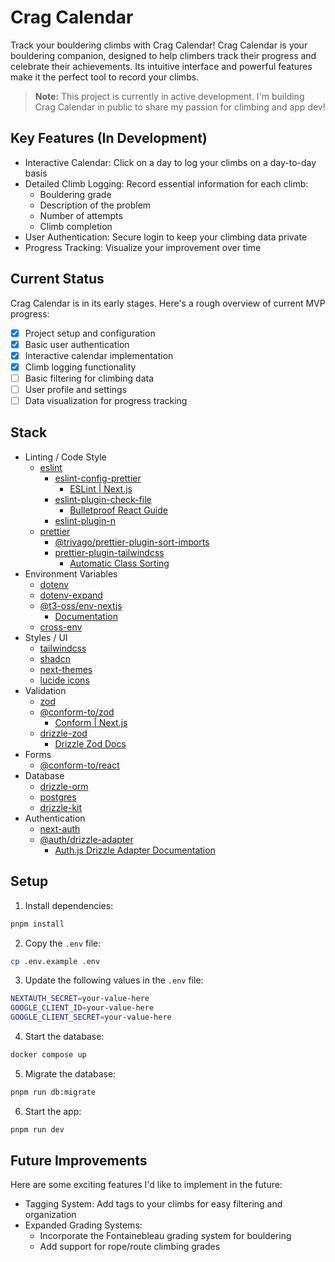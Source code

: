 # Crag Calendar

Track your bouldering climbs with Crag Calendar! Crag Calendar is your bouldering companion, designed to help climbers track their progress and celebrate their achievements. Its intuitive interface and powerful features make it the perfect tool to record your climbs.

> **Note:** This project is currently in active development. I'm building Crag Calendar in public to share my passion for climbing and app dev!

## Key Features (In Development)

 - Interactive Calendar: Click on a day to log your climbs on a day-to-day basis
 - Detailed Climb Logging: Record essential information for each climb:
     * Bouldering grade
     * Description of the problem
     * Number of attempts
     * Climb completion
 - User Authentication: Secure login to keep your climbing data private
 - Progress Tracking: Visualize your improvement over time

## Current Status

Crag Calendar is in its early stages. Here's a rough overview of current MVP progress:

- [x] Project setup and configuration
- [x] Basic user authentication
- [x] Interactive calendar implementation
- [x] Climb logging functionality
- [ ] Basic filtering for climbing data
- [ ] User profile and settings
- [ ] Data visualization for progress tracking

## Stack

- Linting / Code Style
  - [eslint](https://www.npmjs.com/package/eslint)
    - [eslint-config-prettier](https://www.npmjs.com/package/eslint-config-prettier)
      - [ESLint | Next.js](https://nextjs.org/docs/app/building-your-application/configuring/eslint#prettier)
    - [eslint-plugin-check-file](https://www.nvpmjs.com/package/eslint-plugin-check-file)
      - [Bulletproof React Guide](https://github.com/alan2207/bulletproof-react/blob/master/docs/project-standards.md#file-naming-conventions)
    - [eslint-plugin-n](https://www.npmjs.com/package/eslint-plugin-n)
  - [prettier](https://www.npmjs.com/package/prettier)
    - [@trivago/prettier-plugin-sort-imports](https://www.npmjs.com/package/@trivago/prettier-plugin-sort-imports)
    - [prettier-plugin-tailwindcss](https://www.npmjs.com/package/prettier-plugin-tailwindcss)
      - [Automatic Class Sorting](https://tailwindcss.com/blog/automatic-class-sorting-with-prettier#how-classes-are-sorted)
- Environment Variables
  - [dotenv](https://www.npmjs.com/package/dotenv)
  - [dotenv-expand](https://www.npmjs.com/package/dotenv-expand)
  - [@t3-oss/env-nextjs](https://www.npmjs.com/package/@t3-oss/env-nextjs)
    - [Documentation](https://env.t3.gg/docs/nextjs)
  - [cross-env](https://www.npmjs.com/package/cross-env)
- Styles / UI
  - [tailwindcss](https://www.npmjs.com/package/tailwindcss)
  - [shadcn](https://ui.shadcn.com/docs/installation/next)
  - [next-themes](https://www.npmjs.com/package/next-themes)
  - [lucide icons](https://lucide.dev/icons/)
- Validation
  - [zod](https://www.npmjs.com/package/zod)
  - [@conform-to/zod](https://www.npmjs.com/package/@conform-to/zod)
    - [Conform | Next.js](https://conform.guide/integration/nextjs)
  - [drizzle-zod](https://www.npmjs.com/package/drizzle-zod)
    - [Drizzle Zod Docs](https://orm.drizzle.team/docs/zod)
- Forms
  - [@conform-to/react](https://www.npmjs.com/package/@conform-to/react)
- Database
  - [drizzle-orm](https://www.npmjs.com/package/drizzle-orm)
  - [postgres](https://www.npmjs.com/package/postgres)
  - [drizzle-kit](https://www.npmjs.com/package/drizzle-kit)
- Authentication
  - [next-auth](https://www.npmjs.com/package/next-auth)
  - [@auth/drizzle-adapter](https://www.npmjs.com/package/@auth/drizzle-adapter)
    - [Auth.js Drizzle Adapter Documentation](https://authjs.dev/getting-started/adapters/drizzle)


## Setup

1. Install dependencies:

```sh
pnpm install
```

2. Copy the `.env` file:

```sh
cp .env.example .env
```

3. Update the following values in the `.env` file:

```sh
NEXTAUTH_SECRET=your-value-here
GOOGLE_CLIENT_ID=your-value-here
GOOGLE_CLIENT_SECRET=your-value-here
```

4. Start the database:

```sh
docker compose up
```

5. Migrate the database:

```sh
pnpm run db:migrate
```

6. Start the app:

```sh
pnpm run dev
```

## Future Improvements
Here are some exciting features I'd like to implement in the future:
 - Tagging System: Add tags to your climbs for easy filtering and organization
 - Expanded Grading Systems:
     * Incorporate the Fontainebleau grading system for bouldering
     * Add support for rope/route climbing grades


